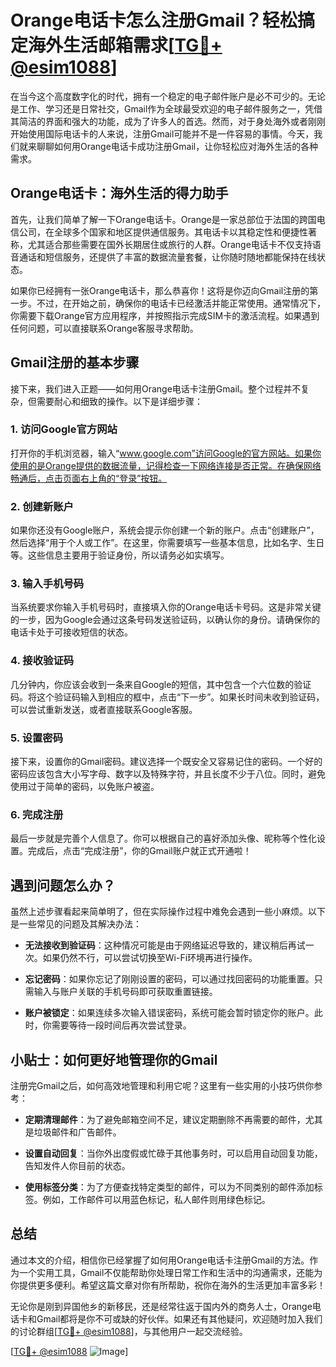 # Orange电话卡怎么注册Gmail？轻松搞定海外生活邮箱需求[[TG💪+ @esim1088](https://t.me/s/esim1088)]

在当今这个高度数字化的时代，拥有一个稳定的电子邮件账户是必不可少的。无论是工作、学习还是日常社交，Gmail作为全球最受欢迎的电子邮件服务之一，凭借其简洁的界面和强大的功能，成为了许多人的首选。然而，对于身处海外或者刚刚开始使用国际电话卡的人来说，注册Gmail可能并不是一件容易的事情。今天，我们就来聊聊如何用Orange电话卡成功注册Gmail，让你轻松应对海外生活的各种需求。

## Orange电话卡：海外生活的得力助手

首先，让我们简单了解一下Orange电话卡。Orange是一家总部位于法国的跨国电信公司，在全球多个国家和地区提供通信服务。其电话卡以其稳定性和便捷性著称，尤其适合那些需要在国外长期居住或旅行的人群。Orange电话卡不仅支持语音通话和短信服务，还提供了丰富的数据流量套餐，让你随时随地都能保持在线状态。

如果你已经拥有一张Orange电话卡，那么恭喜你！这将是你迈向Gmail注册的第一步。不过，在开始之前，确保你的电话卡已经激活并能正常使用。通常情况下，你需要下载Orange官方应用程序，并按照指示完成SIM卡的激活流程。如果遇到任何问题，可以直接联系Orange客服寻求帮助。

## Gmail注册的基本步骤

接下来，我们进入正题——如何用Orange电话卡注册Gmail。整个过程并不复杂，但需要耐心和细致的操作。以下是详细步骤：

### 1. 访问Google官方网站

打开你的手机浏览器，输入“www.google.com”访问Google的官方网站。如果你使用的是Orange提供的数据流量，记得检查一下网络连接是否正常。在确保网络畅通后，点击页面右上角的“登录”按钮。

### 2. 创建新账户

如果你还没有Google账户，系统会提示你创建一个新的账户。点击“创建账户”，然后选择“用于个人或工作”。在这里，你需要填写一些基本信息，比如名字、生日等。这些信息主要用于验证身份，所以请务必如实填写。

### 3. 输入手机号码

当系统要求你输入手机号码时，直接填入你的Orange电话卡号码。这是非常关键的一步，因为Google会通过这条号码发送验证码，以确认你的身份。请确保你的电话卡处于可接收短信的状态。

### 4. 接收验证码

几分钟内，你应该会收到一条来自Google的短信，其中包含一个六位数的验证码。将这个验证码输入到相应的框中，点击“下一步”。如果长时间未收到验证码，可以尝试重新发送，或者直接联系Google客服。

### 5. 设置密码

接下来，设置你的Gmail密码。建议选择一个既安全又容易记住的密码。一个好的密码应该包含大小写字母、数字以及特殊字符，并且长度不少于八位。同时，避免使用过于简单的密码，以免账户被盗。

### 6. 完成注册

最后一步就是完善个人信息了。你可以根据自己的喜好添加头像、昵称等个性化设置。完成后，点击“完成注册”，你的Gmail账户就正式开通啦！

## 遇到问题怎么办？

虽然上述步骤看起来简单明了，但在实际操作过程中难免会遇到一些小麻烦。以下是一些常见的问题及其解决办法：

- **无法接收到验证码**：这种情况可能是由于网络延迟导致的，建议稍后再试一次。如果仍然不行，可以尝试切换至Wi-Fi环境再进行操作。
  
- **忘记密码**：如果你忘记了刚刚设置的密码，可以通过找回密码的功能重置。只需输入与账户关联的手机号码即可获取重置链接。

- **账户被锁定**：如果连续多次输入错误密码，系统可能会暂时锁定你的账户。此时，你需要等待一段时间后再次尝试登录。

## 小贴士：如何更好地管理你的Gmail

注册完Gmail之后，如何高效地管理和利用它呢？这里有一些实用的小技巧供你参考：

- **定期清理邮件**：为了避免邮箱空间不足，建议定期删除不再需要的邮件，尤其是垃圾邮件和广告邮件。
  
- **设置自动回复**：当你外出度假或忙碌于其他事务时，可以启用自动回复功能，告知发件人你目前的状态。
  
- **使用标签分类**：为了方便查找特定类型的邮件，可以为不同类别的邮件添加标签。例如，工作邮件可以用蓝色标记，私人邮件则用绿色标记。

## 总结

通过本文的介绍，相信你已经掌握了如何用Orange电话卡注册Gmail的方法。作为一个实用工具，Gmail不仅能帮助你处理日常工作和生活中的沟通需求，还能为你提供更多便利。希望这篇文章对你有所帮助，祝你在海外的生活更加丰富多彩！

无论你是刚到异国他乡的新移民，还是经常往返于国内外的商务人士，Orange电话卡和Gmail都将是你不可或缺的好伙伴。如果还有其他疑问，欢迎随时加入我们的讨论群组[[TG💪+ @esim1088](https://t.me/s/esim1088)]，与其他用户一起交流经验。

[[TG💪+ @esim1088](https://t.me/s/esim1088) ![Image](https://i.postimg.cc/4NQfJmqS/Snipaste-2025-05-13-00-14-12.png)]